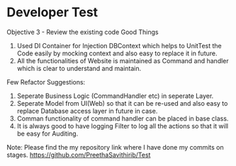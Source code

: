 # Developer Test
Objective 3 - Review the existing code
Good Things

1. Used DI Container for Injection DBContext which helps to UnitTest the Code easily by mocking context and also easy to replace it in future.
2. All the functionalities of Website is maintained as Command and handler which is clear to understand and maintain.

Few Refactor Suggestions:

1. Seperate Business Logic (CommandHandler etc) in seperate Layer.
2. Seperate Model from UI(Web) so that it can be re-used and also easy to replace Database access layer in future in case.
3. Comman functionality of command handler can be placed in base class.
4. It is always good to have logging Filter to log all the actions so that it will be easy for Auditing.

Note: Please find the my repository link where I have done my commits on stages.
https://github.com/PreethaSavithirib/Test
